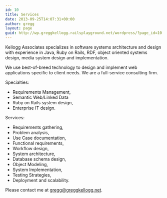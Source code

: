 ```yaml
---
id: 10
title: Services
date: 2013-09-25T14:07:31+00:00
author: gregg
layout: page
guid: http://wp.greggkellogg.railsplayground.net/wordpress/?page_id=10
---
```

Kellogg Associates specializes in software systems architecture and design with experience in Java, Ruby on Rails, RDF, object oriented systems design, media system design and implementation.

We use best-of-breed technology to design and implement web applications specific to client needs. We are a full-service consulting firm.

Specialties:

  * Requirements Management,
  * Semantic Web/Linked Data
  * Ruby on Rails system design,
  * Enterprise IT design.

Services:

  * Requirements gathering,
  * Problem analysis,
  * Use Case documentation,
  * Functional requirements,
  * Workflow design,
  * System architecture,
  * Database schema design,
  * Object Modeling,
  * System Implementation,
  * Testing Strategies,
  * Deployment and scalability.

Please contact me at [gregg@greggkellogg.net](mailto:gregg@greggkellogg.net "gregg@greggkellogg.net").